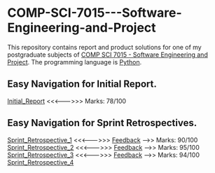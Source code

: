 # COMP-SCI-7015---Software-Engineering-and-Project    
This repository contains report and product solutions for one of my postgraduate subjects of [COMP SCI 7015 - Software Engineering and Project](https://www.adelaide.edu.au/course-outlines/003675/1/sem-2/). The programming language is [Python](https://www.python.org/).  

## Easy Navigation for Initial Report.  
[Initial_Report](https://github.com/Vanditg/COMP-SCI-7015---Software-Engineering-and-Project/blob/master/Initial_Reports/InitialReport-RTMST1.pdf) <<<--->>> Marks: 78/100  

## Easy Navigation for Sprint Retrospectives.  
[Sprint_Retrospective_1](https://github.com/Vanditg/COMP-SCI-7015---Software-Engineering-and-Project/blob/master/Sprint_Retrospective/Reports/retrospective1_RTMST1_1779153.pdf) <<<--->>> [Feedback](https://github.com/Vanditg/COMP-SCI-7015---Software-Engineering-and-Project/blob/master/Sprint_Retrospective/Feedback/annotated-retrospective1_RTMST1_1779153.pdf) -->> Marks: 90/100  
[Sprint_Retrospective_2](https://github.com/Vanditg/COMP-SCI-7015---Software-Engineering-and-Project/blob/master/Sprint_Retrospective/Reports/retrospective2_RTMST1_1779153.pdf) <<<--->>> [Feedback](https://github.com/Vanditg/COMP-SCI-7015---Software-Engineering-and-Project/blob/master/Sprint_Retrospective/Feedback/annotated-retrospective2_RTMST1_1779153.pdf) -->> Marks: 95/100    
[Sprint_Retrospective_3](https://github.com/Vanditg/COMP-SCI-7015---Software-Engineering-and-Project/blob/master/Sprint_Retrospective/Reports/retrospective3_RTMST1_1779153.pdf) <<<--->>> [Feedback](https://github.com/Vanditg/COMP-SCI-7015---Software-Engineering-and-Project/blob/master/Sprint_Retrospective/Feedback/annotated-retrospective3_RTMST1_1779153.pdf) -->> Marks: 94/100  
[Sprint_Retrospective_4](https://github.com/Vanditg/COMP-SCI-7015---Software-Engineering-and-Project/blob/master/Sprint_Retrospective/Reports/retrospective4_RTMST1_1779153.pdf)  